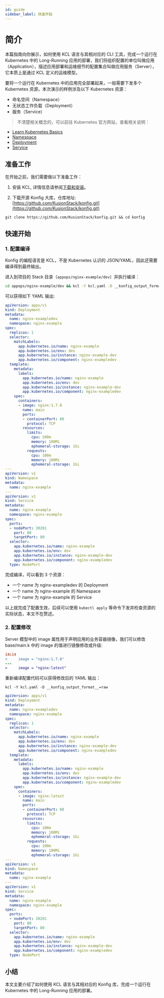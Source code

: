 ```yaml
---
id: guide
sidebar_label: 快速开始
---
```

# 简介

本篇指南向你展示，如何使用 KCL 语言与其相对应的 CLI 工具，完成一个运行在 Kubernetes 中的 Long-Running 应用的部署，我们将组织配置的单位叫做应用（Application），描述应用部署和运维细节的配置集合叫做应用服务（Server），它本质上是通过 KCL 定义的运维模型。

要将一个运行在 Kubernetes 中的应用完全部署起来，一般需要下发多个 Kubernetes 资源，本次演示的样例涉及以下 Kubernetes 资源：

- 命名空间（Namespace）
- 无状态工作负载（Deployment）
- 服务（Service）

> 不清楚相关概念的，可以前往 Kubernetes 官方网站，查看相关说明：

- [Learn Kubernetes Basics](https://kubernetes.io/docs/tutorials/kubernetes-basics/)
- [Namespace](https://kubernetes.io/docs/concepts/overview/working-with-objects/namespaces/)
- [Deployment](https://kubernetes.io/docs/concepts/workloads/controllers/deployment/)
- [Service](https://kubernetes.io/docs/concepts/services-networking/service/)

## 准备工作

在开始之前，我们需要做以下准备工作：

1. 安装 KCL, 详情信息请参阅[下载和安装](/docs/user_docs/getting-started/install)。

2. 下载开源 Konfig 大库，仓库地址: [https://github.com/KusionStack/konfig.git](https://github.com/KusionStack/konfig.git)

```shell
git clone https://github.com/KusionStack/konfig.git && cd konfig
```

## 快速开始

### 1. 配置编译

Konfig 的编程语言是 KCL，不是 Kubernetes 认识的 JSON/YAML，因此还需要编译得到最终输出。

进入到项目的 Stack 目录（`appops/nginx-example/dev`）并执行编译：

```bash
cd appops/nginx-example/dev && kcl -Y kcl.yaml -D __konfig_output_format__=raw
```

可以获得如下 YAML 输出:

```yaml
apiVersion: apps/v1
kind: Deployment
metadata:
  name: nginx-exampledev
  namespace: nginx-example
spec:
  replicas: 1
  selector:
    matchLabels:
      app.kubernetes.io/name: nginx-example
      app.kubernetes.io/env: dev
      app.kubernetes.io/instance: nginx-example-dev
      app.kubernetes.io/component: nginx-exampledev
  template:
    metadata:
      labels:
        app.kubernetes.io/name: nginx-example
        app.kubernetes.io/env: dev
        app.kubernetes.io/instance: nginx-example-dev
        app.kubernetes.io/component: nginx-exampledev
    spec:
      containers:
      - image: nginx:1.7.8
        name: main
        ports:
        - containerPort: 80
          protocol: TCP
        resources:
          limits:
            cpu: 100m
            memory: 100Mi
            ephemeral-storage: 1Gi
          requests:
            cpu: 100m
            memory: 100Mi
            ephemeral-storage: 1Gi
---
apiVersion: v1
kind: Namespace
metadata:
  name: nginx-example
---
apiVersion: v1
kind: Service
metadata:
  name: nginx-example
  namespace: nginx-example
spec:
  ports:
  - nodePort: 30201
    port: 80
    targetPort: 80
  selector:
    app.kubernetes.io/name: nginx-example
    app.kubernetes.io/env: dev
    app.kubernetes.io/instance: nginx-example-dev
    app.kubernetes.io/component: nginx-exampledev
  type: NodePort
```

完成编译，可以看到 3 个资源：

- 一个 name 为 nginx-exampledev 的 Deployment
- 一个 name 为 nginx-example 的 Namespace
- 一个 name 为 nginx-example 的 Service

以上就完成了配置生效，后续可以使用 `kubectl apply` 等命令下发并检查资源的实际状态，本文不在赘述。

### 2. 配置修改

Server 模型中的 image 属性用于声明应用的业务容器镜像，我们可以修改 base/main.k 中的 image 的值进行镜像修改或升级:

```diff
14c14
<     image = "nginx:1.7.8"
---
>     image = "nginx:latest"
```

重新编译配置代码可以获得修改后的 YAML 输出：

```shell
kcl -Y kcl.yaml -D __konfig_output_format__=raw
```

```yaml
apiVersion: apps/v1
kind: Deployment
metadata:
  name: nginx-exampledev
  namespace: nginx-example
spec:
  replicas: 1
  selector:
    matchLabels:
      app.kubernetes.io/name: nginx-example
      app.kubernetes.io/env: dev
      app.kubernetes.io/instance: nginx-example-dev
      app.kubernetes.io/component: nginx-exampledev
  template:
    metadata:
      labels:
        app.kubernetes.io/name: nginx-example
        app.kubernetes.io/env: dev
        app.kubernetes.io/instance: nginx-example-dev
        app.kubernetes.io/component: nginx-exampledev
    spec:
      containers:
      - image: nginx:latest
        name: main
        ports:
        - containerPort: 80
          protocol: TCP
        resources:
          limits:
            cpu: 100m
            memory: 100Mi
            ephemeral-storage: 1Gi
          requests:
            cpu: 100m
            memory: 100Mi
            ephemeral-storage: 1Gi
---
apiVersion: v1
kind: Namespace
metadata:
  name: nginx-example
---
apiVersion: v1
kind: Service
metadata:
  name: nginx-example
  namespace: nginx-example
spec:
  ports:
  - nodePort: 30201
    port: 80
    targetPort: 80
  selector:
    app.kubernetes.io/name: nginx-example
    app.kubernetes.io/env: dev
    app.kubernetes.io/instance: nginx-example-dev
    app.kubernetes.io/component: nginx-exampledev
  type: NodePort
```

## 小结

本文主要介绍了如何使用 KCL 语言与其相对应的 Konfig 库，完成一个运行在 Kubernetes 中的 Long-Running 应用的部署。
